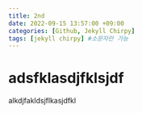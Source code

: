 ```yaml
---
title: 2nd
date: 2022-09-15 13:57:00 +09:00
categories: [Github, Jekyll Chirpy]
tags: [jekyll chirpy] #소문자만 가능
---
```


# adsfklasdjfklsjdf

alkdjfakldsjflkasjdfkl
